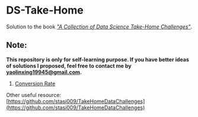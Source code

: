 # DS-Take-Home

Solution to the book [*"A Collection of Data Science Take-Home Challenges"*](https://datamasked.com/).

## Note:

**This repository is only for self-learning purpose.  If you have better ideas of solutions I proposed, feel free to contact me by yaolinxing19945@gmail.com.**

1. [Conversion Rate](https://github.com/Luffy-Yao/DS_Challenges/blob/master/01.%20Conversion_Rate/Conversion_Rate.ipynb)


Other useful resource: [https://github.com/stasi009/TakeHomeDataChallenges](https://github.com/stasi009/TakeHomeDataChallenges)

